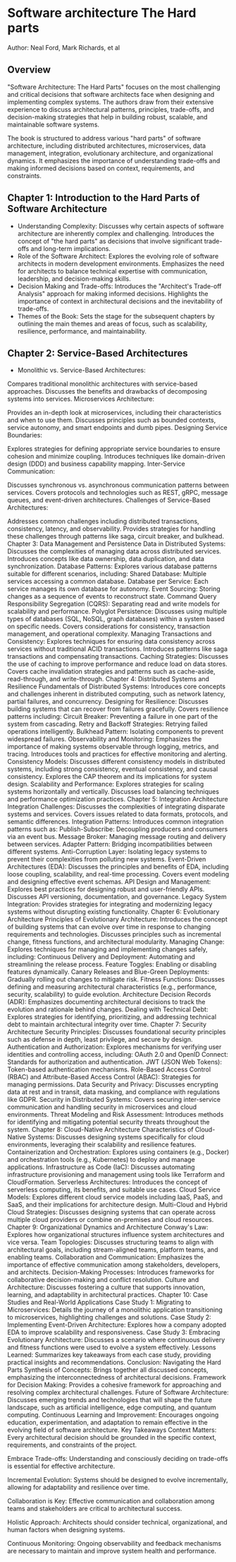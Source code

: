 # Software architecture The Hard parts
Author: Neal Ford, Mark Richards, et al


## Overview
"Software Architecture: The Hard Parts" focuses on the most challenging and critical decisions that software architects face when designing and implementing complex systems. The authors draw from their extensive experience to discuss architectural patterns, principles, trade-offs, and decision-making strategies that help in building robust, scalable, and maintainable software systems.

The book is structured to address various "hard parts" of software architecture, including distributed architectures, microservices, data management, integration, evolutionary architecture, and organizational dynamics. It emphasizes the importance of understanding trade-offs and making informed decisions based on context, requirements, and constraints.


## Chapter 1: Introduction to the Hard Parts of Software Architecture
- Understanding Complexity:
Discusses why certain aspects of software architecture are inherently complex and challenging. Introduces the concept of "the hard parts" as decisions that involve significant trade-offs and long-term implications.
- Role of the Software Architect:
Explores the evolving role of software architects in modern development environments. Emphasizes the need for architects to balance technical expertise with communication, leadership, and decision-making skills.
- Decision Making and Trade-offs:
Introduces the "Architect's Trade-off Analysis" approach for making informed decisions. Highlights the importance of context in architectural decisions and the inevitability of trade-offs.
- Themes of the Book:
Sets the stage for the subsequent chapters by outlining the main themes and areas of focus, such as scalability, resilience, performance, and maintainability.


## Chapter 2: Service-Based Architectures
- Monolithic vs. Service-Based Architectures:

Compares traditional monolithic architectures with service-based approaches.
Discusses the benefits and drawbacks of decomposing systems into services.
Microservices Architecture:

Provides an in-depth look at microservices, including their characteristics and when to use them.
Discusses principles such as bounded contexts, service autonomy, and smart endpoints and dumb pipes.
Designing Service Boundaries:

Explores strategies for defining appropriate service boundaries to ensure cohesion and minimize coupling.
Introduces techniques like domain-driven design (DDD) and business capability mapping.
Inter-Service Communication:

Discusses synchronous vs. asynchronous communication patterns between services.
Covers protocols and technologies such as REST, gRPC, message queues, and event-driven architectures.
Challenges of Service-Based Architectures:

Addresses common challenges including distributed transactions, consistency, latency, and observability.
Provides strategies for handling these challenges through patterns like saga, circuit breaker, and bulkhead.
Chapter 3: Data Management and Persistence
Data in Distributed Systems:
Discusses the complexities of managing data across distributed services.
Introduces concepts like data ownership, data duplication, and data synchronization.
Database Patterns:
Explores various database patterns suitable for different scenarios, including:
Shared Database: Multiple services accessing a common database.
Database per Service: Each service manages its own database for autonomy.
Event Sourcing: Storing changes as a sequence of events to reconstruct state.
Command Query Responsibility Segregation (CQRS): Separating read and write models for scalability and performance.
Polyglot Persistence:
Discusses using multiple types of databases (SQL, NoSQL, graph databases) within a system based on specific needs.
Covers considerations for consistency, transaction management, and operational complexity.
Managing Transactions and Consistency:
Explores techniques for ensuring data consistency across services without traditional ACID transactions.
Introduces patterns like saga transactions and compensating transactions.
Caching Strategies:
Discusses the use of caching to improve performance and reduce load on data stores.
Covers cache invalidation strategies and patterns such as cache-aside, read-through, and write-through.
Chapter 4: Distributed Systems and Resilience
Fundamentals of Distributed Systems:
Introduces core concepts and challenges inherent in distributed computing, such as network latency, partial failures, and concurrency.
Designing for Resilience:
Discusses building systems that can recover from failures gracefully.
Covers resilience patterns including:
Circuit Breaker: Preventing a failure in one part of the system from cascading.
Retry and Backoff Strategies: Retrying failed operations intelligently.
Bulkhead Pattern: Isolating components to prevent widespread failures.
Observability and Monitoring:
Emphasizes the importance of making systems observable through logging, metrics, and tracing.
Introduces tools and practices for effective monitoring and alerting.
Consistency Models:
Discusses different consistency models in distributed systems, including strong consistency, eventual consistency, and causal consistency.
Explores the CAP theorem and its implications for system design.
Scalability and Performance:
Explores strategies for scaling systems horizontally and vertically.
Discusses load balancing techniques and performance optimization practices.
Chapter 5: Integration Architecture
Integration Challenges:
Discusses the complexities of integrating disparate systems and services.
Covers issues related to data formats, protocols, and semantic differences.
Integration Patterns:
Introduces common integration patterns such as:
Publish-Subscribe: Decoupling producers and consumers via an event bus.
Message Broker: Managing message routing and delivery between services.
Adapter Pattern: Bridging incompatibilities between different systems.
Anti-Corruption Layer: Isolating legacy systems to prevent their complexities from polluting new systems.
Event-Driven Architectures (EDA):
Discusses the principles and benefits of EDA, including loose coupling, scalability, and real-time processing.
Covers event modeling and designing effective event schemas.
API Design and Management:
Explores best practices for designing robust and user-friendly APIs.
Discusses API versioning, documentation, and governance.
Legacy System Integration:
Provides strategies for integrating and modernizing legacy systems without disrupting existing functionality.
Chapter 6: Evolutionary Architecture
Principles of Evolutionary Architecture:
Introduces the concept of building systems that can evolve over time in response to changing requirements and technologies.
Discusses principles such as incremental change, fitness functions, and architectural modularity.
Managing Change:
Explores techniques for managing and implementing changes safely, including:
Continuous Delivery and Deployment: Automating and streamlining the release process.
Feature Toggles: Enabling or disabling features dynamically.
Canary Releases and Blue-Green Deployments: Gradually rolling out changes to mitigate risk.
Fitness Functions:
Discusses defining and measuring architectural characteristics (e.g., performance, security, scalability) to guide evolution.
Architecture Decision Records (ADR):
Emphasizes documenting architectural decisions to track the evolution and rationale behind changes.
Dealing with Technical Debt:
Explores strategies for identifying, prioritizing, and addressing technical debt to maintain architectural integrity over time.
Chapter 7: Security Architecture
Security Principles:
Discusses foundational security principles such as defense in depth, least privilege, and secure by design.
Authentication and Authorization:
Explores mechanisms for verifying user identities and controlling access, including:
OAuth 2.0 and OpenID Connect: Standards for authorization and authentication.
JWT (JSON Web Tokens): Token-based authentication mechanisms.
Role-Based Access Control (RBAC) and Attribute-Based Access Control (ABAC): Strategies for managing permissions.
Data Security and Privacy:
Discusses encrypting data at rest and in transit, data masking, and compliance with regulations like GDPR.
Security in Distributed Systems:
Covers securing inter-service communication and handling security in microservices and cloud environments.
Threat Modeling and Risk Assessment:
Introduces methods for identifying and mitigating potential security threats throughout the system.
Chapter 8: Cloud-Native Architecture
Characteristics of Cloud-Native Systems:
Discusses designing systems specifically for cloud environments, leveraging their scalability and resilience features.
Containerization and Orchestration:
Explores using containers (e.g., Docker) and orchestration tools (e.g., Kubernetes) to deploy and manage applications.
Infrastructure as Code (IaC):
Discusses automating infrastructure provisioning and management using tools like Terraform and CloudFormation.
Serverless Architectures:
Introduces the concept of serverless computing, its benefits, and suitable use cases.
Cloud Service Models:
Explores different cloud service models including IaaS, PaaS, and SaaS, and their implications for architecture design.
Multi-Cloud and Hybrid Cloud Strategies:
Discusses designing systems that can operate across multiple cloud providers or combine on-premises and cloud resources.
Chapter 9: Organizational Dynamics and Architecture
Conway's Law:
Explores how organizational structures influence system architectures and vice versa.
Team Topologies:
Discusses structuring teams to align with architectural goals, including stream-aligned teams, platform teams, and enabling teams.
Collaboration and Communication:
Emphasizes the importance of effective communication among stakeholders, developers, and architects.
Decision-Making Processes:
Introduces frameworks for collaborative decision-making and conflict resolution.
Culture and Architecture:
Discusses fostering a culture that supports innovation, learning, and adaptability in architectural practices.
Chapter 10: Case Studies and Real-World Applications
Case Study 1: Migrating to Microservices:
Details the journey of a monolithic application transitioning to microservices, highlighting challenges and solutions.
Case Study 2: Implementing Event-Driven Architecture:
Explores how a company adopted EDA to improve scalability and responsiveness.
Case Study 3: Embracing Evolutionary Architecture:
Discusses a scenario where continuous delivery and fitness functions were used to evolve a system effectively.
Lessons Learned:
Summarizes key takeaways from each case study, providing practical insights and recommendations.
Conclusion: Navigating the Hard Parts
Synthesis of Concepts:
Brings together all discussed concepts, emphasizing the interconnectedness of architectural decisions.
Framework for Decision Making:
Provides a cohesive framework for approaching and resolving complex architectural challenges.
Future of Software Architecture:
Discusses emerging trends and technologies that will shape the future landscape, such as artificial intelligence, edge computing, and quantum computing.
Continuous Learning and Improvement:
Encourages ongoing education, experimentation, and adaptation to remain effective in the evolving field of software architecture.
Key Takeaways
Context Matters: Every architectural decision should be grounded in the specific context, requirements, and constraints of the project.

Embrace Trade-offs: Understanding and consciously deciding on trade-offs is essential for effective architecture.

Incremental Evolution: Systems should be designed to evolve incrementally, allowing for adaptability and resilience over time.

Collaboration is Key: Effective communication and collaboration among teams and stakeholders are critical to architectural success.

Holistic Approach: Architects should consider technical, organizational, and human factors when designing systems.

Continuous Monitoring: Ongoing observability and feedback mechanisms are necessary to maintain and improve system health and performance.
